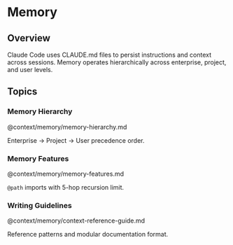 # Memory

## Overview
Claude Code uses CLAUDE.md files to persist instructions and context across sessions. Memory operates hierarchically across enterprise, project, and user levels.

## Topics

### Memory Hierarchy
@context/memory/memory-hierarchy.md

Enterprise → Project → User precedence order.

### Memory Features
@context/memory/memory-features.md

`@path` imports with 5-hop recursion limit.

### Writing Guidelines
@context/memory/context-reference-guide.md

Reference patterns and modular documentation format.